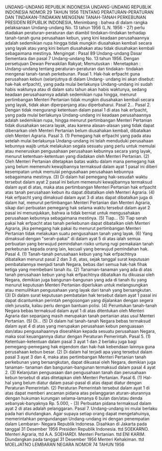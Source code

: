  UNDANG-UNDANG REPUBLIK INDONESIA UNDANG-UNDANG REPUBLIK INDONESIA NOMOR 29 TAHUN 1956 TENTANG PERATURAN-PERATURAN DAN TINDAKAN-TINDAKAN MENGENAI TANAH-TANAH PERKEBUNAN PRESIDEN REPUBLIK INDONESIA,
Menimbang :
 bahwa di dalam rangka pelaksanaan Undang-undang No. 13 tahun 1956 (L.N. 1956 - 27) perlu diadakan peraturan-peraturan dan diambil tindakan-tindakan terhadap tanah-tanah guna perusahaan kebun, yang kini keadaan perusahaannya adalah sedemikian rupa hingga tidak mungkin diusahakan kembali secara yang layak atau yang kini belum diusahakan atau tidak diusahakan kembali sebagaimana mestinya.
Mengingat :
 Pasal 89 Undang-undang Dasar Sementara dan pasal 7 Undang-undang No. 13 tahun 1956. Dengan persetujuan Dewan Perwakilan Rakyat; Memutuskan : Menetapkan : Undang-undang tentang peraturan-peraturan dan tindakan- tindakan mengenai tanah-tanah perkebunan. Pasal 1. Hak-hak erfpacht guna perusahaan kebun (selanjutnya di dalam Undang- undang ini akan disebut: hak-hak erfpacht), yang pada mulai berlakunya Undang-undang ini sudah habis waktunya atau di dalam satu tahun akan habis waktunya, sedang keadaan perusahaannya adalah sedemikian rupa hingga, menurut pertimbangan Menteri Pertanian tidak mungkin diusahakan kembali secara yang layak, tidak akan diperpanjang atau diperbaharui. Pasal 2… Pasal 2. Dengan tidak mengurangi ketentuan dalam pasal 1 di atas hak erfpacht, yang pada mulai berlakunya Undang-undang ini keadaan perusahaannya adalah sedemikian rupa, hingga menurut pertimbangan Menteri Pertanian tidak diusahakan secara layak, atau karena alasan-alasan yang tidak dapat dibenarkan oleh Menteri Pertanian belum diusahakan kembali, dibatalkan oleh Menteri Agraria. Pasal 3.
(1) Pemegang hak erfpacht yang pada atau setelah mulai berlakunya Undang-undang ini telah menduduki perusahaan kebunnya wajib untuk melakukan segala sesuatu yang perlu untuk memulai atau meneruskan pengusahaan perusahaan kebunnya secara yang layak, menurut ketentuan-ketentuan yang diadakan oleh Menteri Pertanian.
(2) Oleh Menteri Pertanian ditetapkan batas waktu dalam mana pemegang hak yang belum memenuhi kewajibannya termaksud dalam ayat 1 pasal ini diberi kesempatan untuk memulai pengusahaan perusahaan kebunnya sebagaimana mestinya.
(3) Di dalam hal pemegang hak-sesudah waktu tersebut dalam ayat 2 pasal ini belum memenuhi kewajibannya termaksud dalam ayat di atas, maka atas pertimbangan Menteri Pertanian hak erfpacht atas tanah perusahaan kebun itu dapat.dibatalkan oleh Menteri Agraria.
(4) Hak erfpacht yang dimaksud dalam ayat 3 di atas dapat dibatalkan juga di dalam hal, menurut pertimbangan Menteri Pertanian dan Menteri Agraria, sikap dari perbuatan pemegang hak selama waktu tersebut dalam ayat 2 pasal ini menunjukkan, bahwa ia tidak berniat untuk mengusahakan perusahaan kebunnya sebagaimana mestinya.
(5) Tiap… (5) Tiap serah pakai hak erfpacht atas tanah perkebunan dapat dibatalkan oleh Menteri Agraria, jika pemegang hak pakai itu menurut pertimbangan Menteri Pertanian tidak melakukan suatu pengusahaan tanah yang layak.
(6) Yang dimaksud dengan "serah-pakai" di dalam ayat 5 di atas ialah semua perbuatan yang berwujud pemindahan risiko untung rugi pemakaian tanah perkebunan kepada orang lain, kecuali yang berwujud pemindahan hak. Pasal 4.
(1) Tanah-tanah perusahaan kebun yang hak erfpachtnya dibatalkan menurut pasal 2 dan 3 di, atas, sejak tanggal surat keputusan pembatalannya menjadi tanah Negara, bebas dari semua hak-hak fihak ketiga yang membebani tanah itu.
(2) Tanaman-tanaman yang ada di atas tanah perusahaan kebun yang hak erfpachtnya dibatalkan itu dikuasai oleh Negara, demikian juga bangunan-bangunan yang ada di tanah itu yang menurut keputusan Menteri Pertanian diperlukan untuk melangsungkan atau memulihkan pengusahaan yang layak dari tanah yang bersangkutan.
(3) Di dalam surat keputusan pembatalan hak tersebut dalam ayat 1 pasal ini dapat dicantumkan perintah pengosongan yang dijalankan dengan segera oleh jurusita, kalau perlu dengan bantuan polisi.
(4) Peruntukan tanah-tanah Negara bebas termaksud dalam ayat 1 di atas ditentukan oleh Menteri Agraria dan sepanjang masih merupakan tanah pertanian atas usul Menteri Pertanian.
(5) Di… (5) Di dalam hal tanah-tanah Negara bebas termaksud dalam ayat 4 di atas yang merupakan perusahaan kebun penguasaan dan/atau pengusahaannya diserahkan kepada sesuatu perusahaan Negara, maka soal keuangannya diatur dengan Peraturan Pemerintah. Pasal 5.
(1) Ketentuan-ketentuan dalam pasal 3 ayat 1 dan 2 berlaku juga bagi pemegang-pemegang hak eigendom dan hak-hak kebendaan lainnya guna perusahaan kebun besar.
(2) Di dalam hal terjadi apa yang tersebut dalam pasal 3 ayat 3 dan 4, maka atas pertimbangan Menteri Pertanian tanah perkebunan yang bersangkutan, dapat dikuasai oleh Negara, demikian juga tanaman- tanaman dan bangunan-bangunan termaksud dalam pasal 4 ayat 2.
(3) Kelanjutan penguasaan dan pengusahaan tanah dan perusahaan kebun tersebut di atas ditetapkan oleh Menteri Pertanian. Pasal 6.
(1) Hal-hal yang belum diatur dalam pasal-pasal di atas dapat diatur dengan Peraturan Pemerintah.
(2) Peraturan Pemerintah tersebut dalam ayat 1 di atas dapat memberi ancaman pidana atas pelanggaran aturan-aturannya dengan hukuman kurungan selama-lamanya 6 bulan dan/atau denda sebanyak-banyaknya Rp. 5.000, - (3) Perbuatan pidana termaksud dalam ayat 2 di atas adalah pelanggaran. Pasal 7. Undang-undang ini mulai berlaku pada hari diundangkan. Agar supaya setiap orang dapat mengetahuinya, memerintahkan pengundangan Undang-undang ini dengan penempatan dalam Lembaran- Negara Republik lndonesa. Disahkan di Jakarta pada tanggal 31 Desember 1956 Presiden Republik Indonesia. ttd SOEKARNO. Menteri Agraria, ttd A.A. SOEHARDI. Menteri Pertanian. ttd ENI KARIM. Diundangkan pada tanggal 31 Desember 1956 Menteri Kehakiman. ttd MOELJATNO LEMBARAN NEGARA NOMOR 74 TAHUN 1956